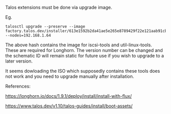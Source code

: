 Talos extensions must be done via upgrade image.

Eg.

```
talosctl upgrade --preserve --image factory.talos.dev/installer/613e1592b2da41ae5e265e8789429f22e121aab91cb4deb6bc3c0b6262961245:v1.10.6 --nodes=192.168.1.64
```

The above hash contains the image for iscsi-tools and util-linux-tools. These are required for Longhorn. The version number can be changed and the schematic ID will remain static for future use if you wish to upgrade to a later version.

It seems dowloading the ISO which supposedly contains these tools does not work and you need to upgrade manually after installation.

References:

https://longhorn.io/docs/1.9.1/deploy/install/install-with-flux/

https://www.talos.dev/v1.10/talos-guides/install/boot-assets/